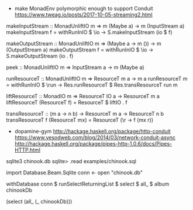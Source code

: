 
- make MonadEnv polymorphic enough to support Conduit https://www.tweag.io/posts/2017-10-05-streaming2.html

makeInputStream :: MonadUnliftIO m => m (Maybe a) -> m (InputStream a)
makeInputStream f = withRunInIO $ \io -> S.makeInputStream (io $ f)

makeOutputStream :: MonadUnliftIO m => (Maybe a -> m ()) -> m (OutputStream a)
makeOutputStream f = withRunInIO $ \io -> S.makeOutputStream (io . f)

peek :: MonadUnliftIO m => InputStream a -> m (Maybe a)

runResourceT :: MonadUnliftIO m => ResourceT m a -> m a
runResourceT m = withRunInIO $ \run -> Res.runResourceT $ Res.transResourceT run m

liftResourceT :: MonadIO m => ResourceT IO a -> ResourceT m a
liftResourceT (ResourceT f) = ResourceT $ liftIO . f

transResourceT :: (m a -> n b)
               -> ResourceT m a
               -> ResourceT n b
transResourceT f (ResourceT mx) = ResourceT (\r -> f (mx r))


- dopamine-gym
http://hackage.haskell.org/package/http-conduit
https://www.yesodweb.com/blog/2014/03/network-conduit-async
http://hackage.haskell.org/package/pipes-http-1.0.6/docs/Pipes-HTTP.html


sqlite3 chinook.db
sqlite> .read examples/chinook.sql


import Database.Beam.Sqlite
conn <- open "chinook.db"


withDatabase conn $ runSelectReturningList $ select $ all_ $ album chinookDb

(select (all_ (_ chinookDb)))
